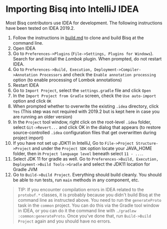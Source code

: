 # Importing Bisq into IntelliJ IDEA

Most Bisq contributors use IDEA for development. The following instructions have been tested on IDEA 2019.2.

 1. Follow the instructions in [build.md](build.md) to clone and build Bisq at the command line.
 1. Open IDEA
 1. Go to `Preferences->Plugins` (`File->Settings, Plugins for Windows`). Search for and install the _Lombok_ plugin. When prompted, do not restart IDEA.
 1. Go to `Preferences->Build, Execution, Deployment->Compiler->Annotation Processors` and check the `Enable annotation processing` option (to enable processing of Lombok annotations)
 1. Restart IDEA
 1. Go to `Import Project`, select the `settings.gradle` file and click `Open`
 1. In the `Import Project from Gradle` screen, check the `Use auto-import` option and click `OK`
 1. When prompted whether to overwrite the existing `.idea` directory, click `Yes` (This step was not required with 2019.2 but is kept here in case you are running an older version)
 1. In the `Project` tool window, right click on the root-level `.idea` folder, select `Git->Revert...` and click OK in the dialog that appears (to restore source-controlled `.idea` configuration files that get overwritten during project import)
 1. If you have not set up JDK11 in IntelliJ, Go to `File->Project Structure->Project` and under the `Project SDK` option locate your JAVA_HOME folder, then in `Project language level` beneath select `11 - ...`.
 1. Select JDK 11 for gradle as well. Go to `Preferences->Build, Execution, Deployment->Build Tools->Gradle` and select the JDK11 location for Gradle JVM
 1. Go to `Build->Build Project`. Everything should build cleanly. You should be able to run tests, run `main` methods in any component, etc.

> TIP: If you encounter compilation errors in IDEA related to the `protobuf.*` classes, it is probably because you didn't build Bisq at the command line as instructed above. You need to run the `generateProto` task in the `common` project. You can do this via the Gradle tool window in IDEA, or you can do it the command line with `./gradlew :common:generateProto`. Once you've done that, run `Build->Build Project` again and you should have no errors.
